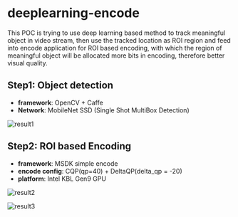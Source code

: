 # deeplearning-encode

This POC is trying to use deep learning based method to track meaningful object in video stream, then use the tracked location as ROI region and feed into encode application for ROI based encoding, with which the region of meaningful object will be allocated more bits in encoding, therefore better visual quality.

## Step1: Object detection

- **framework**: OpenCV + Caffe
- **Network**: MobileNet SSD (Single Shot MultiBox Detection)

![result1](https://github.com/mintaka33/deeplearning-encode/blob/master/result/p1.png?raw=true)

## Step2: ROI based Encoding

- **framework**: MSDK simple encode
- **encode config**: CQP(qp=40) + DeltaQP(delta_qp = -20)
- **platform**: Intel KBL Gen9 GPU

![result2](https://github.com/mintaka33/deeplearning-encode/blob/master/result/p2.png?raw=true)

![result3](https://github.com/mintaka33/deeplearning-encode/blob/master/result/p3.png?raw=true)